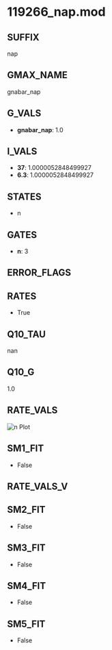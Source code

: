 # 119266_nap.mod

## SUFFIX

nap

## GMAX_NAME

gnabar_nap

## G_VALS

- **gnabar_nap**: 1.0

## I_VALS

- **37**: 1.0000052848499927
- **6.3**: 1.0000052848499927

## STATES

- n

## GATES

- **n**: 3

## ERROR_FLAGS


## RATES

- True

## Q10_TAU

nan

## Q10_G

1.0

## RATE_VALS

![n Plot](/Users/pbozelos/Dropbox/icg-Chai-Panos/supermodels/output_markdown_files/Na/119266_nap.mod/images/n.png)

## SM1_FIT

- False

## RATE_VALS_V

## SM2_FIT

- False

## SM3_FIT

- False

## SM4_FIT

- False

## SM5_FIT

- False

